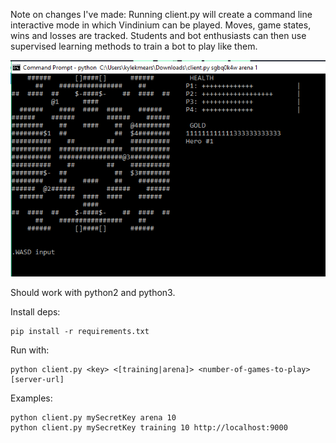Note on changes I've made: Running client.py will create a command line interactive mode in which Vindinium can be played.  Moves, game states, wins and losses are tracked.  Students and bot enthusiasts can then use supervised learning methods to train a bot to play like them.

![Alt text](https://github.com/Kylekmears/vindinium-starter-python/blob/master/vindiniumInterface.png "Interface Example")

Should work with python2 and python3.

Install deps:

    pip install -r requirements.txt

Run with:

    python client.py <key> <[training|arena]> <number-of-games-to-play> [server-url]

Examples:

    python client.py mySecretKey arena 10
    python client.py mySecretKey training 10 http://localhost:9000

